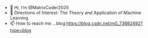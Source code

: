 - 👋 Hi, I’m @MatrixCoder2025
- 👀 Directions of Interest: The Theory and Application of Machine Learning
- 📫 How to reach me ...blog:https://blog.csdn.net/m0_73882492?type=blog


<!---
MatrixCoder2025/MatrixCoder2025 is a ✨ special ✨ repository because its `README.md` (this file) appears on your GitHub profile.
You can click the Preview link to take a look at your changes.
--->
